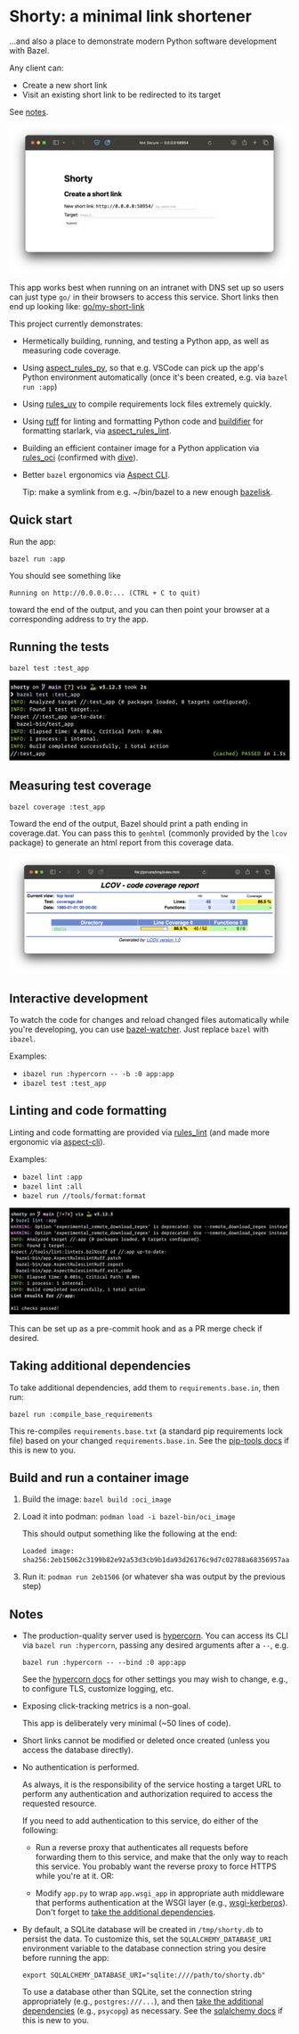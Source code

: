 # Shorty: a minimal link shortener

...and also a place to demonstrate
modern Python software development with Bazel.

Any client can:
* Create a new short link
* Visit an existing short link to be redirected to its target

See [notes](#notes).

![](./screenshot-shorty.png)

This app works best when running on an intranet with DNS set up so users can just type
`go/` in their browsers to access this service. Short links then end up looking like:
[go/my-short-link](https://go/my-short-link)


This project currently demonstrates:

* Hermetically building, running, and testing a Python app, as well as measuring code coverage.

* Using [aspect_rules_py](https://github.com/aspect-build/rules_py),
  so that e.g. VSCode can pick up the app's Python environment automatically
  (once it's been created, e.g. via `bazel run :app`)

* Using [rules_uv](https://github.com/theoremlp/rules_uv)
  to compile requirements lock files extremely quickly.

* Using [ruff](https://docs.astral.sh/ruff/) for linting and formatting Python code
  and [buildifier](https://github.com/bazelbuild/buildtools/blob/master/buildifier/README.md)
  for formatting starlark,
  via [aspect_rules_lint](https://github.com/aspect-build/rules_py).

* Building an efficient container image for a Python application via
  [rules_oci](https://github.com/bazel-contrib/rules_oci/blob/main/docs/python.md)
  (confirmed with [dive](https://github.com/wagoodman/dive)).

* Better `bazel` ergonomics via [Aspect CLI](https://docs.aspect.build/cli/).

  Tip: make a symlink from e.g. ~/bin/bazel to a new enough
  [bazelisk](https://github.com/bazelbuild/bazelisk).


## Quick start

Run the app:
```
bazel run :app
```

You should see something like
```
Running on http://0.0.0.0:... (CTRL + C to quit)
```
toward the end of the output, and you can then point your browser
at a corresponding address to try the app.


## Running the tests

```
bazel test :test_app
```
![](./screenshot-test.png)


## Measuring test coverage

```
bazel coverage :test_app
```

Toward the end of the output, Bazel should print a path ending in coverage.dat.
You can pass this to `genhtml` (commonly provided by the `lcov` package)
to generate an html report from this coverage data.

![](./screenshot-coverage.png)


## Interactive development

To watch the code for changes and reload changed files automatically while you're developing,
you can use [bazel-watcher](https://github.com/bazelbuild/bazel-watcher).
Just replace `bazel` with `ibazel`.

Examples:
* `ibazel run :hypercorn -- -b :0 app:app`
* `ibazel test :test_app`


## Linting and code formatting

Linting and code formatting are provided via
[rules_lint](https://github.com/aspect-build/rules_lint)
(and made more ergonomic via [aspect-cli](https://github.com/aspect-build/aspect-cli)).

Examples:
* `bazel lint :app`
* `bazel lint :all`
* `bazel run //tools/format:format`

![](./screenshot-lint.png)

This can be set up as a pre-commit hook
and as a PR merge check if desired.


## Taking additional dependencies

To take additional dependencies, add them to `requirements.base.in`, then run:
```
bazel run :compile_base_requirements
```

This re-compiles `requirements.base.txt` (a standard pip requirements lock file)
based on your changed `requirements.base.in`.
See the [pip-tools docs](https://pip-tools.readthedocs.io) if this is new to you.


## Build and run a container image

1. Build the image: `bazel build :oci_image`

1. Load it into podman: `podman load -i bazel-bin/oci_image`

   This should output something like the following at the end:
   ```
   Loaded image: sha256:2eb15062c3199b82e92a53d3cb9b1da93d26176c9d7c02788a68356957aaa51c
   ```

1. Run it: `podman run 2eb1506`  (or whatever sha was output by the previous step)


## Notes

* The production-quality server used is [hypercorn](https://hypercorn.rtfd.io).
  You can access its CLI via `bazel run :hypercorn`,
  passing any desired arguments after a `--`, e.g.
  ```
  bazel run :hypercorn -- --bind :0 app:app
  ```
  See the [hypercorn docs](https://hypercorn.readthedocs.io/en/latest/how_to_guides/configuring.html#configuration-options)
  for other settings you may wish to change,
  e.g., to configure TLS, customize logging, etc.

* Exposing click-tracking metrics is a non-goal.

  This app is deliberately very minimal (~50 lines of code).

* Short links cannot be modified or deleted once created
  (unless you access the database directly).

* No authentication is performed.

  As always, it is the responsibility of the service hosting a target URL
  to perform any authentication and authorization required to access the requested resource.

  If you need to add authentication to this service, do either of the following:

  * Run a reverse proxy that authenticates all requests before forwarding them
    to this service, and make that the only way to reach this service.
    You probably want the reverse proxy to force HTTPS while you're at it. OR:

  * Modify `app.py` to wrap `app.wsgi_app` in appropriate auth middleware
    that performs authentication at the WSGI layer
    (e.g., [wsgi-kerberos](https://github.com/deshaw/wsgi-kerberos)).
    Don't forget to [take the additional dependencies](#taking-additional-dependencies).

* By default, a SQLite database will be created in `/tmp/shorty.db` to persist the data.
  To customize this, set the `SQLALCHEMY_DATABASE_URI` environment variable
  to the database connection string you desire before running the app:

  ```
  export SQLALCHEMY_DATABASE_URI="sqlite:////path/to/shorty.db"
  ```

  To use a database other than SQLite, set the connection string appropriately
  (e.g., `postgres:///...`), and then
  [take the additional dependencies](#taking-additional-dependencies) (e.g., `psycopg`) as necessary.
  See the [sqlalchemy docs](https://docs.sqlalchemy.org/en/20/core/engines.html)
  if this is new to you.
